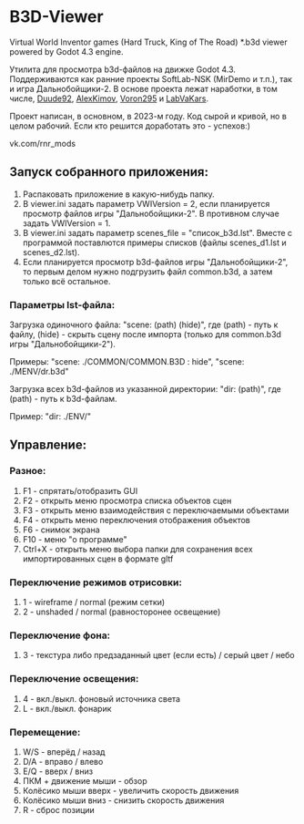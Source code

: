 # B3D-Viewer
Virtual World Inventor games (Hard Truck, King of The Road) *.b3d viewer powered by Godot 4.3 engine.

Утилита для просмотра b3d-файлов на движке Godot 4.3. Поддерживаются как ранние проекты SoftLab-NSK (MirDemo и т.п.), так и игра Дальнобойщики-2.
В основе проекта лежат наработки, в том числе, [Duude92](https://github.com/Duude92), [AlexKimov](https://github.com/AlexKimov), [Voron295](https://github.com/Voron295) и [LabVaKars](https://github.com/LabVaKars).

Проект написан, в основном, в 2023-м году. Код сырой и кривой, но в целом рабочий. Если кто решится доработать это - успехов:)

vk.com/rnr_mods

## Запуск собранного приложения:
1. Распаковать приложение в какую-нибудь папку.
2. В viewer.ini задать параметр VWIVersion = 2, если планируется просмотр файлов игры "Дальнобойщики-2". В противном случае задать VWIVersion = 1.
3. В viewer.ini задать параметр scenes_file = "список_b3d.lst". Вместе с программой поставлются примеры списков (файлы scenes_d1.lst и scenes_d2.lst).
4. Если планируется просмотр b3d-файлов игры "Дальнобойщики-2", то первым делом нужно подгрузить файл common.b3d, а затем только всё остальное.
### Параметры lst-файла:
Загрузка одиночного файла: "scene: (path) (hide)", где (path) - путь к файлу, (hide) - скрыть сцену после импорта (только для common.b3d игры "Дальнобойщики-2").

Примеры: "scene: ./COMMON/COMMON.B3D : hide", "scene: ./MENV/dr.b3d"

Загрузка всех b3d-файлов из указанной директории: "dir: (path)", где (path) - путь к b3d-файлам.

Пример: "dir: ./ENV/"

## Управление:
### Разное:
1. F1 - спрятать/отобразить GUI
2. F2 - открыть меню просмотра списка объектов сцен
3. F3 - открыть меню взаимодействия с переключаемыми объектами
4. F4 - открыть меню переключения отображения объектов
5. F6 - снимок экрана
6. F10 - меню "о программе"
7. Ctrl+X - открыть меню выбора папки для сохранения всех импортированных сцен в формате gltf

### Переключение режимов отрисовки:
1. 1 - wireframe / normal (режим сетки)
2. 2 - unshaded  / normal (равносторонее освещение)

### Переключение фона:
1. 3 - текстура либо предзаданный цвет (если есть) / серый цвет / небо

### Переключение освещения:
1. 4 - вкл./выкл. фоновый источника света
2. L - вкл./выкл. фонарик

### Перемещение:
1. W/S - вперёд / назад
2. D/A - вправо / влево
3. E/Q - вверх  / вниз
4. ПКМ + движение мыши - обзор
5. Колёсико мыши вверх - увеличить скорость движения
6. Колёсико мыши вниз  - снизить скорость движения
7. R - сброс позиции
